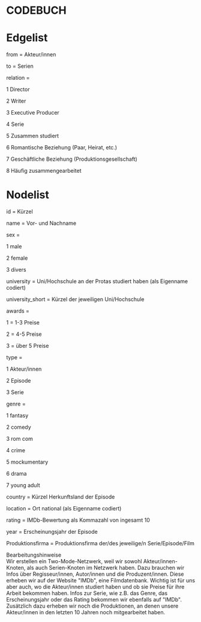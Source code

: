 # CODEBUCH					
					
# Edgelist  	

from = Akteur/innen  

to = Serien 	

relation =

1 Director 

2 Writer

3 Executive Producer

4 Serie

5 Zusammen studiert 

6 Romantische Beziehung (Paar, Heirat, etc.) 

7 Geschäftliche Beziehung (Produktionsgesellschaft)

8 Häufig zusammengearbeitet


# Nodelist					
id = Kürzel	

name = Vor- und Nachname 

sex =

1 male 

2 female 

3 divers

university = Uni/Hochschule an der Protas studiert haben (als Eigenname codiert)

university_short = Kürzel der jeweiligen Uni/Hochschule

awards = 

1 = 1-3 Preise

2 = 4-5 Preise

3 = über 5 Preise

type =

1 Akteur/innen 

2 Episode

3 Serie

genre = 

1 fantasy

2 comedy

3 rom com 

4 crime 

5 mockumentary

6 drama 

7 young adult	

country = Kürzel Herkunftsland der Episode 

location = Ort national (als Eigenname codiert)

rating = IMDb-Bewertung als Kommazahl von ingesamt 10	

year = Erscheinungsjahr	der Episode

Produktionsfirma = Produktionsfirma der/des jeweilige/n Serie/Episode/Film

Bearbeitungshinweise					
Wir erstellen ein Two-Mode-Netzwerk, weil wir sowohl Akteur/innen-Knoten, als auch Serien-Knoten im Netzwerk haben. Dazu brauchen wir Infos über Regisseur/innen, Autor/innen und die Produzent/innen. Diese erheben wir auf der Website "IMDb", eine Filmdatenbank. Wichtig ist für uns aber auch, wo die Akteur/innen studiert haben und ob sie Preise für ihre Arbeit bekommen haben. Infos zur Serie, wie z.B. das Genre, das Erscheinungsjahr oder das Rating bekommen wir ebenfalls auf "IMDb".
Zusätzlich dazu erheben wir noch die Produktionen, an denen unsere Akteur/innen in den letzten 10 Jahren noch mitgearbeitet haben.
